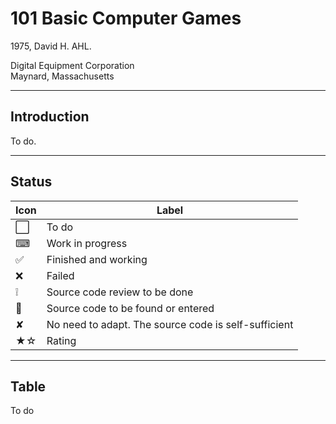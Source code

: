 # 101 Basic Computer Games

1975, David H. AHL.

Digital Equipment Corporation\
Maynard, Massachusetts

___
## Introduction

To do.

___
## Status

| Icon | Label          |
|------|----------------|
| ⬜️   | To do         |
| ⌨  | Work in progress  |
| ✅ | Finished and working |
| ❌ | Failed |
| ❕ | Source code review to be done |
| 📝 | Source code to be found or entered |
| ✘ | No need to adapt. The source code is self-sufficient |
| ★☆ | Rating |

___
## Table

To do